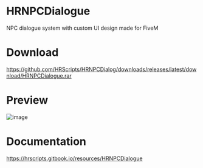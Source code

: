 # HRNPCDialogue
NPC dialogue system with custom UI design made for FiveM

# Download
https://github.com/HRScripts/HRNPCDialog/downloads/releases/latest/download/HRNPCDialogue.rar

# Preview
![image](https://github.com/user-attachments/assets/edfa2944-8499-46f0-89d7-cf866c7e7a98)

# Documentation
https://hrscripts.gitbook.io/resources/HRNPCDialogue
